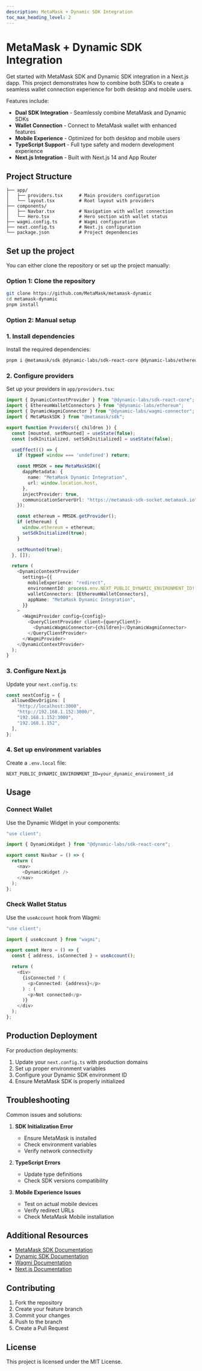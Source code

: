 ```yaml
---
description: MetaMask + Dynamic SDK Integration
toc_max_heading_level: 2
---
```


# MetaMask + Dynamic SDK Integration

Get started with MetaMask SDK and Dynamic SDK integration in a Next.js dapp.
This project demonstrates how to combine both SDKs to create a seamless wallet connection experience
for both desktop and mobile users.

Features include:

- **Dual SDK Integration** - Seamlessly combine MetaMask and Dynamic SDKs
- **Wallet Connection** - Connect to MetaMask wallet with enhanced features
- **Mobile Experience** - Optimized for both desktop and mobile users
- **TypeScript Support** - Full type safety and modern development experience
- **Next.js Integration** - Built with Next.js 14 and App Router

## Project Structure

```
├── app/
│   ├── providers.tsx      # Main providers configuration
│   └── layout.tsx         # Root layout with providers
├── components/
│   ├── Navbar.tsx         # Navigation with wallet connection
│   └── Hero.tsx           # Hero section with wallet status
├── wagmi.config.ts        # Wagmi configuration
├── next.config.ts         # Next.js configuration
└── package.json           # Project dependencies
```

## Set up the project

You can either clone the repository or set up the project manually:

### Option 1: Clone the repository

```bash
git clone https://github.com/MetaMask/metamask-dynamic
cd metamask-dynamic
pnpm install
```

### Option 2: Manual setup

### 1. Install dependencies

Install the required dependencies:

```bash
pnpm i @metamask/sdk @dynamic-labs/sdk-react-core @dynamic-labs/ethereum @dynamic-labs/wagmi-connector wagmi viem @tanstack/react-query
```

### 2. Configure providers

Set up your providers in `app/providers.tsx`:

```typescript
import { DynamicContextProvider } from "@dynamic-labs/sdk-react-core";
import { EthereumWalletConnectors } from "@dynamic-labs/ethereum";
import { DynamicWagmiConnector } from "@dynamic-labs/wagmi-connector";
import { MetaMaskSDK } from "@metamask/sdk";

export function Providers({ children }) {
  const [mounted, setMounted] = useState(false);
  const [sdkInitialized, setSdkInitialized] = useState(false);

  useEffect(() => {
    if (typeof window === 'undefined') return;

    const MMSDK = new MetaMaskSDK({
      dappMetadata: {
        name: "MetaMask Dynamic Integration",
        url: window.location.host,
      },
      injectProvider: true,
      communicationServerUrl: "https://metamask-sdk-socket.metamask.io",
    });

    const ethereum = MMSDK.getProvider();
    if (ethereum) {
      window.ethereum = ethereum;
      setSdkInitialized(true);
    }

    setMounted(true);
  }, []);

  return (
    <DynamicContextProvider
      settings={{
        mobileExperience: "redirect",
        environmentId: process.env.NEXT_PUBLIC_DYNAMIC_ENVIRONMENT_ID!,
        walletConnectors: [EthereumWalletConnectors],
        appName: "MetaMask Dynamic Integration",
      }}
    >
      <WagmiProvider config={config}>
        <QueryClientProvider client={queryClient}>
          <DynamicWagmiConnector>{children}</DynamicWagmiConnector>
        </QueryClientProvider>
      </WagmiProvider>
    </DynamicContextProvider>
  );
}
```

### 3. Configure Next.js

Update your `next.config.ts`:

```typescript
const nextConfig = {
  allowedDevOrigins: [
    "http://localhost:3000",
    "http://192.168.1.152:3000/",
    "192.168.1.152:3000",
    "192.168.1.152",
  ],
};
```

### 4. Set up environment variables

Create a `.env.local` file:

```
NEXT_PUBLIC_DYNAMIC_ENVIRONMENT_ID=your_dynamic_environment_id
```

## Usage

### Connect Wallet

Use the Dynamic Widget in your components:

```typescript
"use client";

import { DynamicWidget } from "@dynamic-labs/sdk-react-core";

export const Navbar = () => {
  return (
    <nav>
      <DynamicWidget />
    </nav>
  );
};
```

### Check Wallet Status

Use the `useAccount` hook from Wagmi:

```typescript
"use client";

import { useAccount } from "wagmi";

export const Hero = () => {
  const { address, isConnected } = useAccount();

  return (
    <div>
      {isConnected ? (
        <p>Connected: {address}</p>
      ) : (
        <p>Not connected</p>
      )}
    </div>
  );
};
```

## Production Deployment

For production deployments:

1. Update your `next.config.ts` with production domains
2. Set up proper environment variables
3. Configure your Dynamic SDK environment ID
4. Ensure MetaMask SDK is properly initialized

## Troubleshooting

Common issues and solutions:

1. **SDK Initialization Error**
   - Ensure MetaMask is installed
   - Check environment variables
   - Verify network connectivity

2. **TypeScript Errors**
   - Update type definitions
   - Check SDK versions compatibility

3. **Mobile Experience Issues**
   - Test on actual mobile devices
   - Verify redirect URLs
   - Check MetaMask Mobile installation

## Additional Resources

- [MetaMask SDK Documentation](https://docs.metamask.io/guide/sdk.html)
- [Dynamic SDK Documentation](https://docs.dynamic.xyz/)
- [Wagmi Documentation](https://wagmi.sh/)
- [Next.js Documentation](https://nextjs.org/docs)

## Contributing

1. Fork the repository
2. Create your feature branch
3. Commit your changes
4. Push to the branch
5. Create a Pull Request

## License

This project is licensed under the MIT License. 